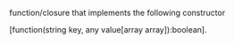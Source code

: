 function/closure that implements the following constructor

[function(string key, any value[array array]):boolean].